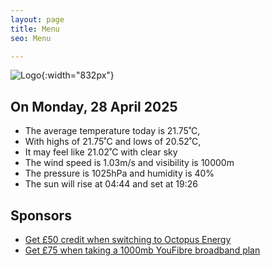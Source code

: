 ```yaml
---
layout: page
title: Menu
seo: Menu

---
```


![Logo](/images/logo.jpg){:width="832px"}

<!-- weather_marker starts -->
## On Monday, 28 April 2025

- The average temperature today is 21.75˚C,
- With highs of 21.75˚C and lows of 20.52˚C,
- It may feel like 21.02˚C with clear sky
- The wind speed is 1.03m/s and visibility is 10000m
- The pressure is 1025hPa and humidity is 40%
- The sun will rise at 04:44 and set at 19:26

<!-- weather_marker ends -->

## Sponsors

- [Get £50 credit when switching to Octopus Energy](https://bit.ly/3oD1nnS)
- [Get £75 when taking a 1000mb YouFibre broadband plan](https://aklam.io/91zWhU?)
